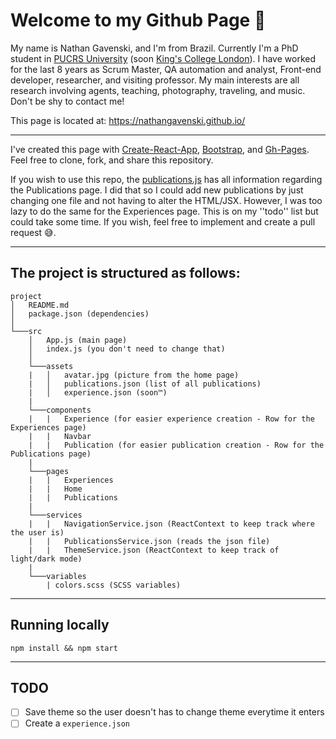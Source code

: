 # Welcome to my Github Page 👋

My name is Nathan Gavenski, and I'm from Brazil. Currently I'm a PhD student in [PUCRS University](https://www.pucrs.br/en/) (soon [King's College London](https://www.kcl.ac.uk/)). I have worked for the last 8 years as Scrum Master, QA automation and analyst, Front-end developer, researcher, and visiting professor. My main interests are all research involving agents, teaching, photography, traveling, and music. Don't be shy to contact me!

This page is located at: https://nathangavenski.github.io/

---

I've created this page with [Create-React-App](https://create-react-app.dev/), [Bootstrap](https://getbootstrap.com/), and [Gh-Pages](https://github.com/tschaub/gh-pages). Feel free to clone, fork, and share this repository.

If you wish to use this repo, the [publications.js](https://github.com/NathanGavenski/NathanGavenski.github.io/blob/master/src/assets/publications.json) has all information regarding the Publications page. I did that so I could add new publications by just changing one file and not having to alter the HTML/JSX. However, I was too lazy to do the same for the Experiences page. This is on my ''todo'' list but could take some time. If you wish, feel free to implement and create a pull request 😅.

---

## The project is structured as follows:

```
project
│   README.md
│   package.json (dependencies)    
│
└───src
    │   App.js (main page)
    │   index.js (you don't need to change that)
    │
    └───assets
    |   │   avatar.jpg (picture from the home page)
    |   │   publications.json (list of all publications)
    |   │   experience.json (soon™)
    |
    └───components
    |   |   Experience (for easier experience creation - Row for the Experiences page)
    |   |   Navbar
    |   |   Publication (for easier publication creation - Row for the Publications page)
    |
    └───pages
    |   |   Experiences
    |   |   Home
    |   |   Publications
    |
    └───services
    |   |   NavigationService.json (ReactContext to keep track where the user is)
    |   |   PublicationsService.json (reads the json file)
    |   |   ThemeService.json (ReactContext to keep track of light/dark mode)
    |
    └───variables
        | colors.scss (SCSS variables)

```

---

## Running locally

```
npm install && npm start
```

---

## TODO

- [ ] Save theme so the user doesn't has to change theme everytime it enters
- [ ] Create a `experience.json`